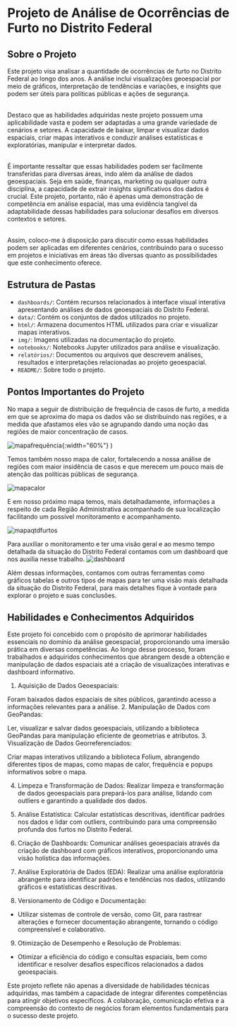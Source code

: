
# Projeto de Análise de Ocorrências de Furto no Distrito Federal

## Sobre o Projeto

Este projeto visa analisar a quantidade de ocorrências de furto no Distrito Federal ao longo dos anos. A análise inclui visualizações geoespacial por meio de gráficos, interpretação de tendências e variações, e insights que podem ser úteis para políticas públicas e ações de segurança. <br><br>

Destaco que as habilidades adquiridas neste projeto possuem uma aplicabilidade vasta e podem ser adaptadas a uma grande variedade de cenários e setores. A capacidade de baixar, limpar e visualizar dados espaciais, criar mapas interativos e conduzir análises estatísticas e exploratórias, manipular e interpretar dados.<br><br>

É importante ressaltar que essas habilidades podem ser facilmente transferidas para diversas áreas, indo além da análise de dados geoespaciais. Seja em saúde, finanças, marketing ou qualquer outra disciplina, a capacidade de extrair insights significativos dos dados é crucial. Este projeto, portanto, não é apenas uma demonstração de competência em análise espacial, mas uma evidência tangível da adaptabilidade dessas habilidades para solucionar desafios em diversos contextos e setores.<br><br>

Assim, coloco-me à disposição para discutir como essas habilidades podem ser aplicadas em diferentes cenários, contribuindo para o sucesso em projetos e iniciativas em áreas tão diversas quanto as possibilidades que este conhecimento oferece.<br>




## Estrutura de Pastas
- `dashboards/`: Contém recursos relacionados à interface visual interativa apresentando análises de dados geoespaciais do Distrito Federal.
- `data/`: Contém os conjuntos de dados utilizados no projeto.
- `html/`: Armazena documentos HTML utilizados para criar e visualizar mapas interativos.
- `img/`: Imagens utilizadas na documentação do projeto.
- `notebooks/`: Notebooks Jupyter utilizados para análise e visualização.
- `relatórios/`: Documentos ou arquivos que descrevem análises, resultados e interpretações relacionadas ao projeto geoespacial.
- `README/`: Sobre todo o projeto.



## Pontos Importantes do Projeto

No mapa a seguir de distribuição de frequência de casos de furto, a medida em que se aproxima do mapa os dados vão se distribuindo nas regiões, e a medida que afastamos eles vão se agrupando dando uma noção das regiões de maior concentração de casos.


![mapafrequência](https://github.com/Fernandinho937/Data-Science/assets/86840722/dc74042c-888e-40e7-b94d-ffd29f7d7844){:width="60%"}
)


Temos também nosso mapa de calor, fortalecendo a nossa análise de regiões com maior insidência de casos e que merecem um pouco mais de atenção das políticas públicas de segurança.

![mapacalor](https://github.com/Fernandinho937/Data-Science/assets/86840722/aa79c629-7fa1-410e-abe9-ab4ee6dd09c3)



E em nosso próximo mapa temos, mais detalhadamente, informações a respeito de cada Região Administrativa acompanhado de sua localização facilitando um possível monitoramento e acompanhamento.

![mapaqtdfurtos](https://github.com/Fernandinho937/Data-Science/assets/86840722/75ff2fc7-2b10-45f3-8c6e-d6ccaf7fde3f)


Para auxiliar o monitoramento e ter uma visão geral e ao mesmo tempo detalhada da situação do Distrito Federal contamos com um dashboard que nos auxilia nesse trabalho.
![dashboard](https://github.com/Fernandinho937/Data-Science/assets/86840722/ac9213b4-d2be-45c7-9eff-d3b57b728053)


Além dessas informações, contamos com outras ferramentas como gráficos tabelas e outros tipos de mapas para ter uma visão mais detalhada da situação do Distrito Federal, para mais detalhes fique à vontade para explorar o projeto e suas conclusões.


## Habilidades e Conhecimentos Adquiridos

Este projeto foi concebido com o propósito de aprimorar habilidades essenciais no domínio da análise geoespacial, proporcionando uma imersão prática em diversas competências. Ao longo desse processo, foram trabalhados e adquiridos conhecimentos que abrangem desde a obtenção e manipulação de dados espaciais até a criação de visualizações interativas e dashboard informativo.

1. Aquisição de Dados Geoespaciais:

Foram baixados dados espaciais de sites públicos, garantindo acesso a informações relevantes para a análise.
2. Manipulação de Dados com GeoPandas:

Ler, visualizar e salvar dados geoespaciais, utilizando a biblioteca GeoPandas para manipulação eficiente de geometrias e atributos.
3. Visualização de Dados Georreferenciados:

Criar mapas interativos utilizando a biblioteca Folium, abrangendo diferentes tipos de mapas, como mapas de calor, frequência e popups informativos sobre o mapa.

4. Limpeza e Transformação de Dados:
Realizar limpeza e transformação de dados geoespaciais para prepará-los para análise, lidando com outliers e garantindo a qualidade dos dados.

5. Análise Estatística:
Calcular estatísticas descritivas, identificar padrões nos dados e lidar com outliers, contribuindo para uma compreensão profunda dos furtos no Distrito Federal.

6. Criação de Dashboards:
Comunicar análises geoespaciais através da criação de dashboard com gráficos interativos, proporcionando uma visão holística das informações.

7. Análise Exploratória de Dados (EDA):
Realizar uma análise exploratória abrangente para identificar padrões e tendências nos dados, utilizando gráficos e estatísticas descritivas.

8. Versionamento de Código e Documentação:
- Utilizar sistemas de controle de versão, como Git, para rastrear alterações e fornecer documentação abrangente, tornando o código compreensível e colaborativo.

9. Otimização de Desempenho e Resolução de Problemas:
- Otimizar a eficiência do código e consultas espaciais, bem como identificar e resolver desafios específicos relacionados a dados geoespaciais.

Este projeto reflete não apenas a diversidade de habilidades técnicas adquiridas, mas também a capacidade de integrar diferentes competências para atingir objetivos específicos. A colaboração, comunicação efetiva e a compreensão do contexto de negócios foram elementos fundamentais para o sucesso deste projeto.


